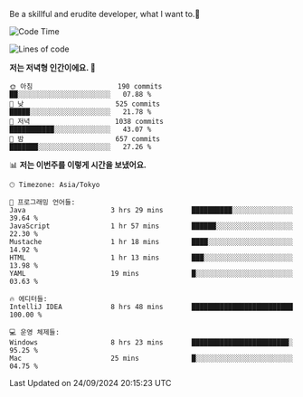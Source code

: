 Be a skillful and erudite developer, what I want to.👶

<!--START_SECTION:waka-->
![Code Time](http://img.shields.io/badge/Code%20Time-1%2C286%20hrs%201%20min-blue)

![Lines of code](https://img.shields.io/badge/%EC%A0%80%EB%8A%94%20%EC%97%AC%ED%83%9C%EA%B9%8C%EC%A7%80%20-879.3%20thousand%20%EC%A4%84%EC%9D%98%20%EC%BD%94%EB%93%9C%EB%A5%BC%20%EC%9E%91%EC%84%B1%ED%96%88%EC%96%B4%EC%9A%94.-blue)

**저는 저녁형 인간이에요. 🦉** 

```text
🌞 아침                     190 commits         ██░░░░░░░░░░░░░░░░░░░░░░░   07.88 % 
🌆 낮　                     525 commits         █████░░░░░░░░░░░░░░░░░░░░   21.78 % 
🌃 저녁                     1038 commits        ███████████░░░░░░░░░░░░░░   43.07 % 
🌙 밤　                     657 commits         ███████░░░░░░░░░░░░░░░░░░   27.26 % 
```


📊 **저는 이번주를 이렇게 시간을 보냈어요.** 

```text
🕑︎ Timezone: Asia/Tokyo

💬 프로그래밍 언어들: 
Java                     3 hrs 29 mins       ██████████░░░░░░░░░░░░░░░   39.64 % 
JavaScript               1 hr 57 mins        ██████░░░░░░░░░░░░░░░░░░░   22.30 % 
Mustache                 1 hr 18 mins        ████░░░░░░░░░░░░░░░░░░░░░   14.92 % 
HTML                     1 hr 13 mins        ███░░░░░░░░░░░░░░░░░░░░░░   13.98 % 
YAML                     19 mins             █░░░░░░░░░░░░░░░░░░░░░░░░   03.63 % 

🔥 에디터들: 
IntelliJ IDEA            8 hrs 48 mins       █████████████████████████   100.00 % 

💻 운영 체제들: 
Windows                  8 hrs 23 mins       ████████████████████████░   95.25 % 
Mac                      25 mins             █░░░░░░░░░░░░░░░░░░░░░░░░   04.75 % 
```


 Last Updated on 24/09/2024 20:15:23 UTC
<!--END_SECTION:waka-->
